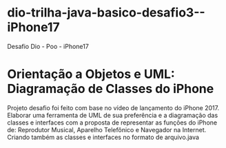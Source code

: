 # dio-trilha-java-basico-desafio3--iPhone17
Desafio Dio - Poo - iPhone17 
# Orientação a Objetos e UML: Diagramação de Classes do iPhone
Projeto desafio foi feito com base no vídeo de lançamento do iPhone 2017. Elaborar uma ferramenta de UML de sua preferência e a diagramação das classes e interfaces com a proposta de representar as funções do iPhone de: Reprodutor Musical, Aparelho Telefônico e Navegador na Internet. Criando também as classes e interfaces no formato de arquivo.java
